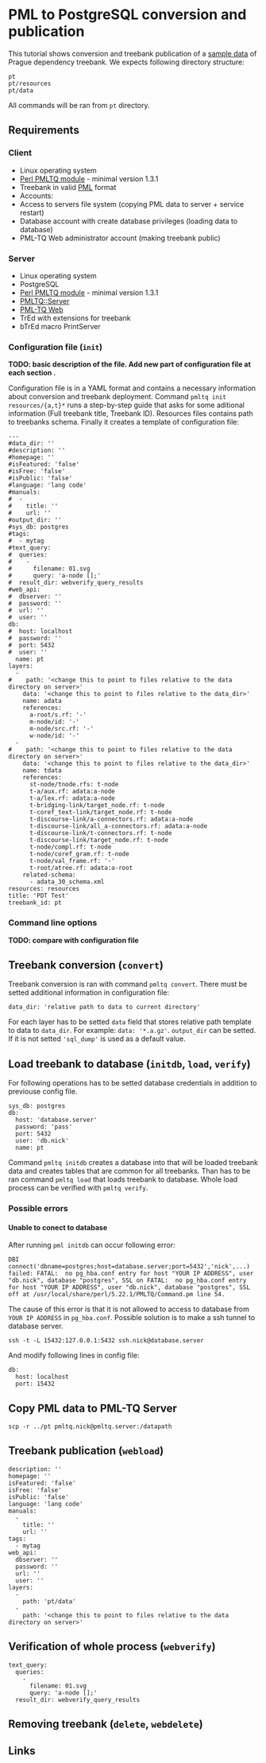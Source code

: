 # PML to PostgreSQL conversion and publication

This tutorial shows conversion and treebank publication of a [sample data](https://metacpan.org/source/MATY/PMLTQ-1.3.1/xt/author/treebanks/pdt_test) of Prague dependency treebank. We expects following directory structure:
```
pt
pt/resources
pt/data
```
All commands will be ran from `pt` directory.

## Requirements
### Client
- Linux operating system
- [Perl PMLTQ module](https://metacpan.org/release/PMLTQ) - minimal version 1.3.1
- Treebank in valid [PML](http://ufal.mff.cuni.cz/jazz/PML/) format
- Accounts:
 - Access to servers file system (copying PML data to server + service restart)
 - Database account with create database privileges (loading data to database)
 - PML-TQ Web administrator account (making treebank public)

### Server
- Linux operating system
- PostgreSQL
- [Perl PMLTQ module](https://metacpan.org/release/PMLTQ) - minimal version 1.3.1
- [PMLTQ::Server](https://github.com/ufal/perl-pmltq-server)
- [PML-TQ Web](https://github.com/ufal/perl-pmltq-web)
- TrEd with extensions for treebank
- bTrEd macro PrintServer

### Configuration file (`init`)
**TODO: basic description of the file. Add new part of configuration file at each section .**

Configuration file is in a YAML format and contains a necessary information about conversion and treebank deployment. Command `pmltq init resources/{a,t}*` runs a step-by-step guide that asks for some aditional information (Full treebank title, Treebank ID). Resources files contains path to treebanks schema. Finally it creates a template of configuration file:
```
---
#data_dir: ''
#description: ''
#homepage: ''
#isFeatured: 'false'
#isFree: 'false'
#isPublic: 'false'
#language: 'lang code'
#manuals:
#  -
#    title: ''
#    url: ''
#output_dir: ''
#sys_db: postgres
#tags:
#  - mytag
#text_query:
#  queries:
#    -
#      filename: 01.svg
#      query: 'a-node [];'
#  result_dir: webverify_query_results
#web_api:
#  dbserver: ''
#  password: ''
#  url: ''
#  user: ''
db:
#  host: localhost
#  password: ''
#  port: 5432
#  user: ''
  name: pt
layers:
  -
#    path: '<change this to point to files relative to the data directory on server>'
    data: '<change this to point to files relative to the data_dir>'
    name: adata
    references:
      a-root/s.rf: '-'
      m-node/id: '-'
      m-node/src.rf: '-'
      w-node/id: '-'
  -
#    path: '<change this to point to files relative to the data directory on server>'
    data: '<change this to point to files relative to the data_dir>'
    name: tdata
    references:
      st-node/tnode.rfs: t-node
      t-a/aux.rf: adata:a-node
      t-a/lex.rf: adata:a-node
      t-bridging-link/target_node.rf: t-node
      t-coref_text-link/target_node.rf: t-node
      t-discourse-link/a-connectors.rf: adata:a-node
      t-discourse-link/all_a-connectors.rf: adata:a-node
      t-discourse-link/t-connectors.rf: t-node
      t-discourse-link/target_node.rf: t-node
      t-node/compl.rf: t-node
      t-node/coref_gram.rf: t-node
      t-node/val_frame.rf: '-'
      t-root/atree.rf: adata:a-root
    related-schema:
      - adata_30_schema.xml
resources: resources
title: 'PDT Test'
treebank_id: pt
```
### Command line options
**TODO: compare with configuration file**

## Treebank conversion (`convert`)

Treebank conversion is ran with command `pmltq convert`. There must be setted additional information in configuration file:
```
data_dir: 'relative path to data to current directory'
```
For each layer has to be setted `data` field that stores relative path template to data to `data_dir`. For example: `data: '*.a.gz'`. `output_dir` can be setted. If it is not setted `'sql_dump'` is used as a default value.

## Load treebank to database (`initdb`, `load`, `verify`)

For following operations has to be setted database credentials in addition to previouse config file.
```
sys_db: postgres
db:
  host: 'database.server'
  password: 'pass'
  port: 5432
  user: 'db.nick'
  name: pt
```

Command `pmltq initdb` creates a database into that will be loaded treebank data and creates tables that are common for all treebanks. Than has to be ran command `pmltq load` that loads treebank to database. Whole load process can be verified with `pmltq verify`.

### Possible errors
#### Unable to conect to database
After running `pml initdb` can occur following error:
```
DBI connect('dbname=postgres;host=database.server;port=5432','nick',...) failed: FATAL:  no pg_hba.conf entry for host "YOUR IP ADDRESS", user "db.nick", database "postgres", SSL on FATAL:  no pg_hba.conf entry for host "YOUR IP ADDRESS", user "db.nick", database "postgres", SSL off at /usr/local/share/perl/5.22.1/PMLTQ/Command.pm line 54.
```
The cause of this error is that it is not allowed to access to database from `YOUR IP ADDRESS` in `pg_hba.conf`. Possible solution is to make a ssh tunnel to database server.
```
ssh -t -L 15432:127.0.0.1:5432 ssh.nick@database.server
```
And modify following lines in config file:
```
db:
  host: localhost
  port: 15432
```

## Copy PML data to PML-TQ Server
```
scp -r ../pt pmltq.nick@pmltq.server:/datapath
```
## Treebank publication (`webload`)

```
description: ''
homepage: ''
isFeatured: 'false'
isFree: 'false'
isPublic: 'false'
language: 'lang code'
manuals:
  -
    title: ''
    url: ''
tags:
  - mytag
web_api:
  dbserver: ''
  password: ''
  url: ''
  user: ''
layers:
  -
    path: 'pt/data'
  -
    path: '<change this to point to files relative to the data directory on server>'
```

## Verification of whole process (`webverify`)
```
text_query:
  queries:
    -
      filename: 01.svg
      query: 'a-node [];'
  result_dir: webverify_query_results
```
## Removing treebank (`delete`, `webdelete`)
## Links
